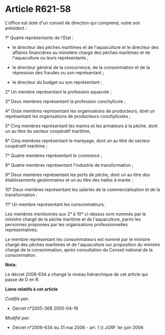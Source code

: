 # Article R621-58

L'office est doté d'un conseil de direction qui comprend, outre son président :

1° Quatre représentants de l'Etat :

- le directeur des pêches maritimes et de l'aquaculture et le directeur des affaires financières au ministère chargé des
pêches maritimes et de l'aquaculture ou leurs représentants ;

- le directeur général de la concurrence, de la consommation et de la répression des fraudes ou son représentant ;

- le directeur du budget ou son représentant ;

2° Un membre représentant la profession aquacole ;

3° Deux membres représentant la profession conchylicole ;

4° Onze membres représentant les organisations de producteurs, dont un représentant les organisations de producteurs
conchylicoles ;

5° Cinq membres représentant les marins et les armateurs à la pêche, dont un au titre du secteur coopératif maritime,

6° Cinq membres représentant le mareyage, dont un au titre du secteur coopératif maritime ;

7° Quatre membres représentant le commerce ;

8° Quatre membres représentant l'industrie de transformation ;

9° Deux membres représentant les ports de pêche, dont un au titre des établissements gestionnaires et un au titre des halles
à marée ;

10° Deux membres représentant les salariés de la commercialisation et de la transformation ;

11° Un membre représentant les consommateurs.

Les membres mentionnés aux 2° à 10° ci-dessus sont nommés par le ministre chargé de la pêche maritime et de l'aquaculture,
parmi les personnes proposées par les organisations professionnelles représentatives.

Le membre représentant les consommateurs est nommé par le ministre chargé des pêches maritimes et de l'aquaculture sur
proposition du ministre chargé de la consommation, après consultation du Conseil national de la consommation.

**Nota:**

Le décret 2006-634 a changé le niveau hiérarchique de cet article qui passe de D en R.

**Liens relatifs à cet article**

_Codifié par_:

  - Décret n°2005-368 2005-04-19

_Modifié par_:

  - Décret n°2006-634 du 31 mai 2006 - art. 1 () JORF 1er juin 2006

